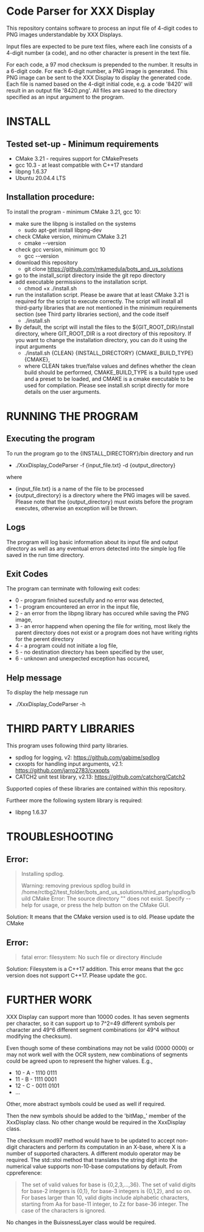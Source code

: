 # Code Parser for XXX Display 

This repository contains software to process an input file of 4-digit codes to PNG images understandable by XXX Displays.

Input files are expected to be pure text files, where each line consists of a 4-digit number (a code), and no other character is present in the text file.

For each code, a 97 mod checksum is prepended to the number. It results in a 6-digit code. For each 6-digit number, a PNG image is generated. This PNG image can be sent to the XXX Display to display the generated code. Each file is named based on the 4-digit initial code, e.g. a code '8420' will result in an output file '8420.png'. All files are saved to the directory specified as an input argument to the program.


# INSTALL

## Tested set-up - Minimum requirements

* CMake 3.21 - requires support for CMakePresets
* gcc 10.3 - at least compatible with C++17 standard
* libpng 1.6.37
* Ubuntu 20.04.4 LTS

## Installation procedure:

To install the program - minimum CMake 3.21, gcc 10:

* make sure the libpng is installed on the systems
  * sudo apt-get install libpng-dev
* check CMake version, minimum CMake 3.21
  * cmake --version 
* check gcc version, minimum gcc 10
  * gcc --version 
* download this repository
  * git clone https://github.com/mkamedula/bots_and_us_solutions
* go to the install_script directory inside the git repo directory
* add executable permissions to the installation script.
  * chmod +x ./install.sh
* run the installation script. Please be aware that at least CMake 3.21 is required for the script to execute correctly. The script will install all third-party libraries that are not mentioned in the minimum requirements section (see Third party libraries section), and the code itself
  * ./install.sh
* By default, the script will install the files to the ${GIT_ROOT_DIR}/install directory, where GIT_ROOT_DIR is a root directory of this repository. If you want to change the installation directory, you can do it using the input arguments
  * ./install.sh {CLEAN} {INSTALL_DIRECTORY} {CMAKE_BUILD_TYPE} {CMAKE}, 
  * where CLEAN takes true/false values and defines whether the clean build should be performed, CMAKE_BUILD_TYPE is a build type used and a preset to be loaded, and CMAKE is a cmake executable to be used for compilation. Please see install.sh script directly for more details on the user arguments.

# RUNNING THE PROGRAM

## Executing the program
To run the program go to the {INSTALL_DIRECTORY}/bin directory and run
* ./XxxDisplay_CodeParser -f {input_file.txt} -d {output_directory}

where 

* {input_file.txt} is a name of the file to be processed
* {output_directory} is a directory where the PNG images will be saved. Please note that the {output_directory} must exists before the program executes, 
otherwise an exception will be thrown.

## Logs 

The program will log basic information about its input file and output directory as well as any eventual errors detected into the simple log file saved in the run time directory.

## Exit Codes

The program can terminate with following exit codes:
   - 0 - program finished sucesfully and no error was detected,
   - 1 - program encountered an error in the input file,
   - 2 - an error from the libpng library has occured while saving the PNG image,
   - 3 - an error happend when opening the file for writing, most likely the parent directory does not exist or a program does not have writing rights for the perent directory 
   - 4 - a program could not initiate a log file,
   - 5 - no destination directory has been specified by the user,
   - 6 - unknown and unexpected exception has occured,

## Help message

To display the help message run
* ./XxxDisplay_CodeParser -h

# THIRD PARTY LIBRARIES
This program uses following third party libraries.

* spdlog for logging, v2: https://github.com/gabime/spdlog
* cxxopts for handling input arguments, v2.1: https://github.com/jarro2783/cxxopts
* CATCH2 unit test library, v2.13: https://github.com/catchorg/Catch2

Supported copies of these libraries are contained within this repository. 

Furtheer more the following system library is required:
* libpng 1.6.37

# TROUBLESHOOTING

## Error:

> Installing spdlog.
>
> Warning: removing previous spdlog build in /home/rctbg2/test_folder/bots_and_us_solutions/third_party/spdlog/build
> CMake Error: The source directory "" does not exist.
> Specify --help for usage, or press the help button on the CMake GUI.<cite>

Solution:
It means that the CMake version used is to old. Please update the CMake

## Error: 
> fatal error: filesystem: No such file or directory
> #include <filesystem>

Solution:
Filesystem is a C++17 addition. This error means that the gcc version does not support C++17. Please update the gcc.
 
# FURTHER WORK
 
XXX Display can support more than 10000 codes. It has seven segments per character, so it can support up to 7^2=49 different symbols per character and 49^6 different segment combinations (or 49^4 without modifying the checksum).
 
Even though some of these combinations may not be valid (0000 0000) or may not work well with the OCR system, new combinations of segments could be agreed upon to represent the higher values. E.g.,
 * 10 - A - 1110 0111
 * 11 - B - 1111 0001
 * 12 - C - 0011 0101
 * ...
 
Other, more abstract symbols could be used as well if required.
 
Then the new symbols should be added to the 'bitMap_' member of the XxxDisplay class. No other change would be required in the XxxDisplay class.
 
The checksum mod97 method would have to be updated to accept non-digit characters and perform its computation in an X-base, where X is a number of supported characters. A different modulo operator may be required. The std::stoi method that translates the string digit into the numerical value supports non-10-base computations by default. From cppreference:
 
 > The set of valid values for base is {0,2,3,...,36}. The set of valid digits for base-2 integers is {0,1}, for base-3 integers is {0,1,2}, and so on. For bases larger than 10, valid digits include alphabetic characters, starting from Aa for base-11 integer, to Zz for base-36 integer. The case of the characters is ignored. 
 
 No changes in the BuissnessLayer class would be required.
 
 

 
